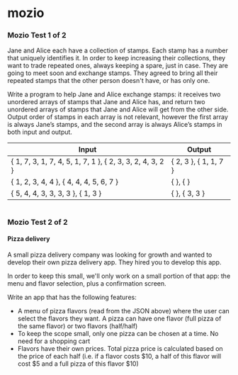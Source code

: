 # mozio
### Mozio Test 1 of 2

Jane and Alice each have a collection of stamps. Each stamp has a number that uniquely identifies it. 
In order to keep increasing their collections, they want to trade repeated ones, always keeping a spare, just in case. 
They are going to meet soon and exchange stamps. 
They agreed to bring all their repeated stamps that the other person doesn't have, or has only one.

Write a program to help Jane and Alice exchange stamps: 
it receives two unordered arrays of stamps that Jane and Alice has, and return two unordered arrays of stamps that Jane and Alice will get from the other side. 
Output order of stamps in each array is not relevant, however the first array is always Jane’s stamps, and the second array is always Alice’s stamps in both input and output.

| Input                                                     | Output                 |
|-----------------------------------------------------------|------------------------|
| { 1, 7, 3, 1, 7, 4, 5, 1, 7, 1 }, { 2, 3, 3, 2, 4, 3, 2 } | { 2, 3 }, { 1, 1, 7 }  |
| { 1, 2, 3, 4, 4 }, { 4, 4, 4, 5, 6, 7 }                   | { <empty>}, { <empty>} |
| { 5, 4, 4, 3, 3, 3, 3 }, { 1, 3 }                         | { <empty> }, { 3, 3 }  |
  
  
#  
### Mozio Test 2 of 2

#### Pizza delivery

A small pizza delivery company was looking for growth and wanted to develop their own pizza delivery app. They hired you to develop this app.

In order to keep this small, we'll only work on a small portion of that app: the menu and flavor selection, plus a confirmation screen.

Write an app that has the following features:

- A menu of pizza flavors (read from the JSON above) where the user can select the flavors they want. A pizza can have one flavor (full pizza of the same flavor) or two flavors (half/half)
- To keep the scope small, only one pizza can be chosen at a time. No need for a shopping cart
- Flavors have their own prices. Total pizza price is calculated based on the price of each half  (i.e. if a flavor costs $10, a half of this flavor will cost $5 and a full pizza of this flavor $10)
